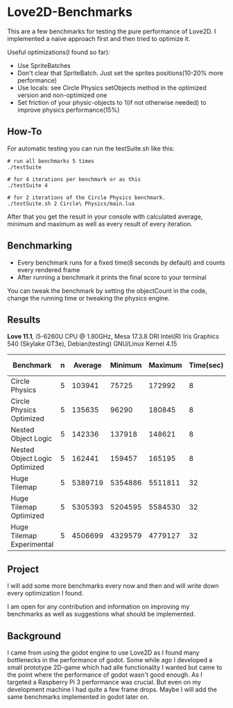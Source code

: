 # Love2D-Benchmarks

This are a few benchmarks for testing the pure performance of Love2D. I implemented a naive approach first and then tried to optimize it.

Useful optimizations(I found so far):
- Use SpriteBatches
- Don't clear that SpriteBatch. Just set the sprites positions(10-20% more performance)
- Use locals: see Circle Physics setObjects method in the optimized version and non-optimized one
- Set friction of your physic-objects to 1(if not otherwise needed) to improve physics performance(15%)
  

## How-To
For automatic testing you can run the testSuite.sh like this: 

    # run all benchmarks 5 times
    ./testSuite
    
    # for 4 iterations per benchmark or as this 
    ./testSuite 4
    
    # for 2 iterations of the Circle Physics benchmark.  
    ./testSuite.sh 2 Circle\ Physics/main.lua 
    
After that you get the result in your console with calculated average, minimum and maximum as well as every result of every iteration.

## Benchmarking
- Every benchmark runs for a fixed time(8 seconds by default) and counts every rendered frame
- After running a benchmark it prints the final score to your terminal

You can tweak the benchmark by setting the objectCount in the code, change the running time or tweaking the physics engine.

## Results

**Love 11.1**, i5-6260U CPU @ 1.80GHz, Mesa 17.3.8 DRI Intel(R) Iris Graphics 540 (Skylake GT3e), Debian(testing) GNU/Linux Kernel 4.15

| Benchmark | n | Average | Minimum | Maximum | Time(sec) | Object Count |
| --- | --- | --- | --- | --- | --- | --- |
| Circle Physics | 5 | 103941 | 75725 | 172992 | 8 | 2000 |
| Circle Physics Optimized | 5 | 135635 | 96290 | 180845 | 8 | 2000 |
| Nested Object Logic | 5 | 142336 | 137918 | 148621 | 8 | 25000 |
| Nested Object Logic Optimized | 5 | 162441 | 159457 | 165195 | 8 | 25000 |
| Huge Tilemap | 5 | 5389719 | 5354886 | 5511811 | 32 | 512x512 |
| Huge Tilemap Optimized | 5 | 5305393 | 5204595 | 5584530 | 32 | 512x512 |
| Huge Tilemap Experimental | 5 | 4506699 | 4329579 | 4779127 | 32 | 512x512 |

## Project
I will add some more benchmarks every now and then and will write down every optimization I found.  
  
I am open for any contribution and information on improving my benchmarks as well as suggestions what should be implemented.

## Background
I came from using the godot engine to use Love2D as I found many bottlenecks in the performance of godot. Some while ago I developed a small prototype 2D-game which had alle functionality I wanted but came to the point where the performance of godot wasn't good enough. As I targeted a Raspberry Pi 3 performance was crucial. But even on my development machine I had quite a few frame drops. Maybe I will add the same benchmarks implemented in godot later on.
